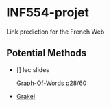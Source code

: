 # INF554-projet
Link prediction for the French Web

## Potential Methods

- [] lec slides 
	
	[Graph-Of-Words ](https://moodle.polytechnique.fr/pluginfile.php/171960/mod_resource/content/1/ML_DL_graphs.pdf)  p28/60
- [Grakel](https://ysig.github.io/GraKeL/dev/)
 